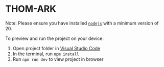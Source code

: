 # THOM-ARK

  Note: Please ensure you have installed <code><a href="https://nodejs.org/en/download/">nodejs</a></code> with a minimum version of 20.

  To preview and run the project on your device:
  1) Open project folder in <a href="https://code.visualstudio.com/download">Visual Studio Code</a>
  2) In the terminal, run `npm install`
  3) Run `npm run dev` to view project in browser
